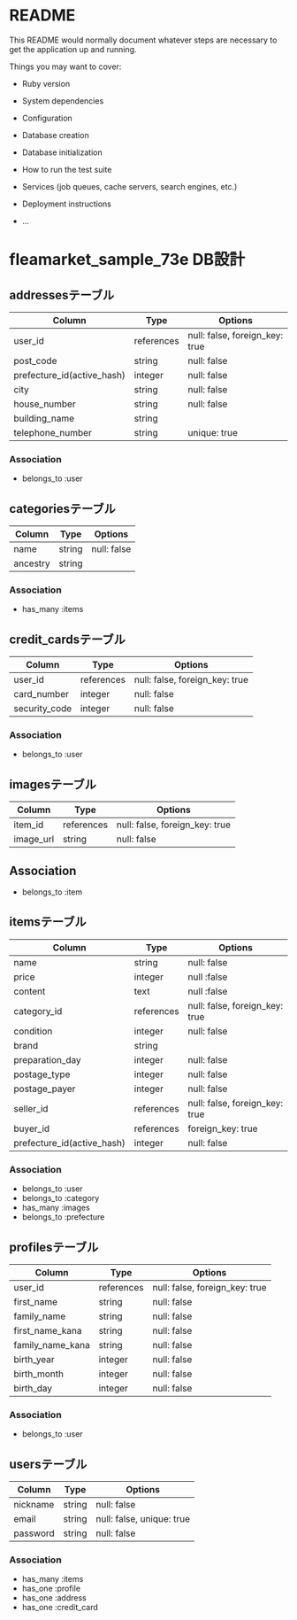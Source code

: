 # README

This README would normally document whatever steps are necessary to get the
application up and running.

Things you may want to cover:

* Ruby version

* System dependencies

* Configuration

* Database creation

* Database initialization

* How to run the test suite

* Services (job queues, cache servers, search engines, etc.)

* Deployment instructions

* ...
# fleamarket_sample_73e DB設計
## addressesテーブル
|Column|Type|Options|
|------|----|-------|
|user_id|references|null: false, foreign_key: true|
|post_code|string|null: false|
|prefecture_id(active_hash)|integer|null: false|
|city|string|null: false|
|house_number|string|null: false|
|building_name|string||
|telephone_number|string|unique: true|
### Association
- belongs_to :user

## categoriesテーブル
|Column|Type|Options|
|------|----|-------|
|name|string|null: false|
|ancestry|string||
### Association
- has_many :items

## credit_cardsテーブル
|Column|Type|Options|
|------|----|-------|
|user_id|references|null: false, foreign_key: true|
|card_number|integer|null: false|
|security_code|integer|null: false|
### Association
- belongs_to :user

## imagesテーブル
|Column|Type|Options|
|------|----|-------|
|item_id|references|null: false, foreign_key: true|
|image_url|string|null: false|
## Association
- belongs_to :item

## itemsテーブル
|Column|Type|Options|
|------|----|-------|
|name|string|null: false|
|price|integer|null :false|
|content|text|null :false|
|category_id|references|null: false, foreign_key: true|
|condition|integer|null: false|
|brand|string||
|preparation_day|integer|null: false|
|postage_type|integer|null: false|
|postage_payer|integer|null: false|
|seller_id|references|null: false, foreign_key: true|
|buyer_id|references|foreign_key: true|
|prefecture_id(active_hash)|integer|null: false|
### Association
- belongs_to :user
- belongs_to :category
- has_many :images
- belongs_to :prefecture

## profilesテーブル
|Column|Type|Options|
|------|----|-------|
|user_id|references|null: false, foreign_key: true|
|first_name|string|null: false|
|family_name|string|null: false|
|first_name_kana|string|null: false|
|family_name_kana|string|null: false|
|birth_year|integer|null: false|
|birth_month|integer|null: false|
|birth_day|integer|null: false|
### Association
- belongs_to :user

## usersテーブル
|Column|Type|Options|
|------|----|-------|
|nickname|string|null: false|
|email|string|null: false, unique: true|
|password|string|null: false|
### Association
- has_many :items
- has_one :profile
- has_one :address
- has_one :credit_card
